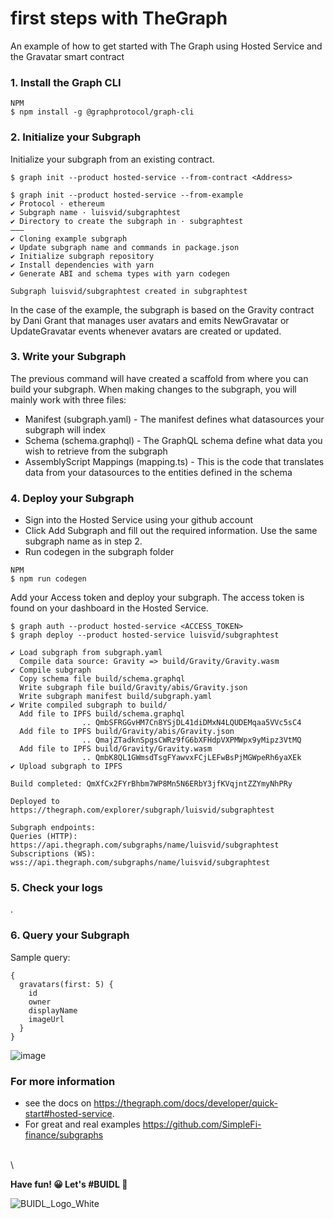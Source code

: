 # first steps with TheGraph

An example of how to get started with The Graph using Hosted Service and the Gravatar smart contract

### 1. Install the Graph CLI

```
NPM
$ npm install -g @graphprotocol/graph-cli
```

### 2. Initialize your Subgraph

Initialize your subgraph from an existing contract.

```
$ graph init --product hosted-service --from-contract <Address>
```

```
$ graph init --product hosted-service --from-example
✔ Protocol · ethereum
✔ Subgraph name · luisvid/subgraphtest
✔ Directory to create the subgraph in · subgraphtest
———
✔ Cloning example subgraph
✔ Update subgraph name and commands in package.json
✔ Initialize subgraph repository
✔ Install dependencies with yarn
✔ Generate ABI and schema types with yarn codegen

Subgraph luisvid/subgraphtest created in subgraphtest
```

In the case of the example, the subgraph is based on the Gravity contract by Dani Grant that manages user avatars and emits NewGravatar or UpdateGravatar events whenever avatars are created or updated.


### 3. Write your Subgraph
The previous command will have created a scaffold from where you can build your subgraph. When making changes to the subgraph, you will mainly work with three files:

- Manifest (subgraph.yaml) - The manifest defines what datasources your subgraph will index
- Schema (schema.graphql) - The GraphQL schema define what data you wish to retrieve from the subgraph
- AssemblyScript Mappings (mapping.ts) - This is the code that translates data from your datasources to the entities defined in the schema


### 4. Deploy your Subgraph

- Sign into the Hosted Service using your github account
- Click Add Subgraph and fill out the required information. Use the same subgraph name as in step 2.
- Run codegen in the subgraph folder

```
NPM
$ npm run codegen
```

Add your Access token and deploy your subgraph. The access token is found on your dashboard in the Hosted Service.

```
$ graph auth --product hosted-service <ACCESS_TOKEN>
$ graph deploy --product hosted-service luisvid/subgraphtest
```

```
✔ Load subgraph from subgraph.yaml
  Compile data source: Gravity => build/Gravity/Gravity.wasm
✔ Compile subgraph
  Copy schema file build/schema.graphql
  Write subgraph file build/Gravity/abis/Gravity.json
  Write subgraph manifest build/subgraph.yaml
✔ Write compiled subgraph to build/
  Add file to IPFS build/schema.graphql
                .. QmbSFRGGvHM7Cn8YSjDL41diDMxN4LQUDEMqaa5VVc5sC4
  Add file to IPFS build/Gravity/abis/Gravity.json
                .. QmajZTadknSpgsCWRz9fG6bXFHdpVXPMWpx9yMipz3VtMQ
  Add file to IPFS build/Gravity/Gravity.wasm
                .. QmbK8QL1GWmsdTsgFYawvxFCjLEFwBsPjMGWpeRh6yaXEk
✔ Upload subgraph to IPFS

Build completed: QmXfCx2FYrBhbm7WP8Mn5N6ERbY3jfKVqjntZZYmyNhPRy

Deployed to https://thegraph.com/explorer/subgraph/luisvid/subgraphtest

Subgraph endpoints:
Queries (HTTP):     https://api.thegraph.com/subgraphs/name/luisvid/subgraphtest
Subscriptions (WS): wss://api.thegraph.com/subgraphs/name/luisvid/subgraphtest
```

### 5. Check your logs
.

### 6. Query your Subgraph

Sample query:

```
{
  gravatars(first: 5) {
    id
    owner
    displayName
    imageUrl
  }
}
```

![image](https://user-images.githubusercontent.com/330947/145645990-bc11403a-c34a-45e7-bc25-55e5d525b33b.png)


### For more information 

- see the docs on https://thegraph.com/docs/developer/quick-start#hosted-service.
- For great and real examples https://github.com/SimpleFi-finance/subgraphs

 \
 \
 
**Have fun! 😀
Let's #BUIDL 🚀**

![BUIDL_Logo_White](https://user-images.githubusercontent.com/330947/145646882-9319ba26-b56e-41c5-a790-a98f771768de.png)


